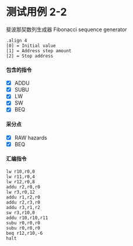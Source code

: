 # 测试用例 2-2

斐波那契数列生成器
Fibonacci sequence generator

```
.align 4
[0] = Initial value
[1] = Address step amount
[2] = Stop address
```

#### 包含的指令
- [x] ADDU
- [x] SUBU
- [x] LW
- [x] SW
- [x] BEQ

#### 采分点
- [x] RAW hazards
- [x] BEQ

#### 汇编指令
```
lw r10,r0,0
lw r11,r0,4
lw r12,r0,8
addu r2,r0,r0
lw r3,r0,12
addu r1,r2,r0
addu r2,r3,r0
addu r3,r1,r2
sw r3,r10,0
addu r10,r10,r11
subu r0,r0,r0
subu r0,r0,r0
beq r12,r10,-6
halt
```
